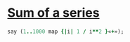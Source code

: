 [1]: http://rosettacode.org/wiki/Sum_of_a_series

# [Sum of a series][1]

```ruby
say (1..1000 map {|i| 1 / i**2 }«+»);
```